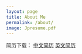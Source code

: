 ```yaml
---
layout: page
title: About Me
permalink: /about/
image: Jpresume.pdf
---
```

简历下载：
[中文简历](https://zhongyupei.github.io/images/Jpresume.pdf)
[英文简历](https://zhongyupei.github.io/images/Jpresume.pdf)
<!-- <iframe src="/images/Jpresume.pdf" allowTransparency="true" height="1500px" width="1000px" scrolling="no" frameborder="0" />  -->
<!-- ![JpResume](/images/01.jpg) -->
<!-- <iframe src="/index.pdf" width="100%" height="100%"> -->
<!-- <embed src="/images/Jpresume.pdf" type="application/pdf" width="100%" height="100%" internalinstanceid="81 /> -->

